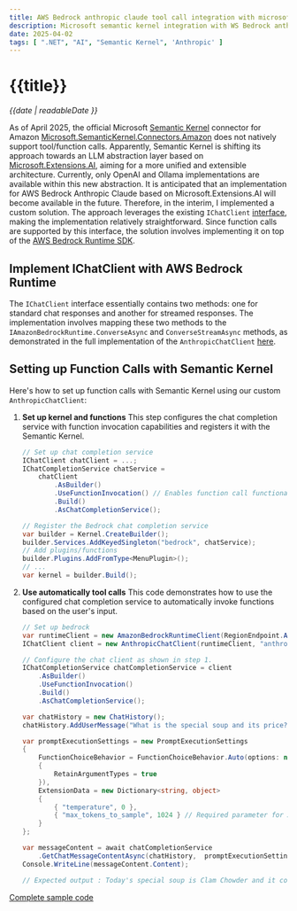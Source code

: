 ```yaml
---
title: AWS Bedrock anthropic claude tool call integration with microsoft semantic kernel
description: Microsoft semantic kernel integration with WS Bedrock anthropic claude with function calls
date: 2025-04-02
tags: [ ".NET", "AI", "Semantic Kernel", 'Anthropic' ]
---
```


# {{title}}

*{{date | readableDate }}*

As of April 2025, the official Microsoft [Semantic Kernel](https://github.com/microsoft/semantic-kernel) connector for Amazon [Microsoft.SemanticKernel.Connectors.Amazon](https://www.nuget.org/packages/Microsoft.SemanticKernel.Connectors.Amazon/1.36.1-alpha) does not natively support tool/function calls. Apparently, Semantic Kernel is shifting its approach towards an LLM abstraction layer based on [Microsoft.Extensions.AI](https://github.com/dotnet/extensions/tree/main/src/Libraries/Microsoft.Extensions.AI), aiming for a more unified and extensible architecture. Currently, only OpenAI and Ollama implementations are available within this new abstraction. It is anticipated that an implementation for AWS Bedrock Anthropic Claude based on Microsoft.Extensions.AI will become available in the future. Therefore, in the interim, I implemented a custom solution. The approach leverages the existing `IChatClient` [interface](https://github.com/dotnet/extensions/blob/68b25aeb2d752273e1d5621b38a7869ce63970c3/src/Libraries/Microsoft.Extensions.AI.Abstractions/ChatCompletion/IChatClient.cs), making the implementation relatively straightforward. Since function calls are supported by this interface, the solution involves implementing it on top of the [AWS Bedrock Runtime SDK](https://www.nuget.org/packages/AWSSDK.BedrockRuntime/4.0.0-preview.13).

## Implement IChatClient with AWS Bedrock Runtime

The `IChatClient` interface essentially contains two methods: one for standard chat responses and another for streamed responses. The implementation involves mapping these two methods to the `IAmazonBedrockRuntime.ConverseAsync` and `ConverseStreamAsync` methods, as demonstrated in the full implementation of the `AnthropicChatClient` [here](https://github.com/StormHub/stormhub/tree/main/resources/2025-04-02/ConsoleApp/AnthropicChatClient.cs).

## Setting up Function Calls with Semantic Kernel

Here's how to set up function calls with Semantic Kernel using our custom `AnthropicChatClient`:

1.  **Set up kernel and functions**
    This step configures the chat completion service with function invocation capabilities and registers it with the Semantic Kernel.

    ```csharp
    // Set up chat completion service
    IChatClient chatClient = ...;
    IChatCompletionService chatService =
        chatClient
            .AsBuilder()
            .UseFunctionInvocation() // Enables function call functionality
            .Build()
            .AsChatCompletionService();

    // Register the Bedrock chat completion service
    var builder = Kernel.CreateBuilder();
    builder.Services.AddKeyedSingleton("bedrock", chatService);
    // Add plugins/functions
    builder.Plugins.AddFromType<MenuPlugin>();
    // ...
    var kernel = builder.Build();
    ```

2.  **Use automatically tool calls**
    This code demonstrates how to use the configured chat completion service to automatically invoke functions based on the user's input.

    ```csharp
    // Set up bedrock
    var runtimeClient = new AmazonBedrockRuntimeClient(RegionEndpoint.APSoutheast2);
    IChatClient client = new AnthropicChatClient(runtimeClient, "anthropic.claude-3-5-sonnet-20241022-v2:0");

    // Configure the chat client as shown in step 1.
    IChatCompletionService chatCompletionService = client
        .AsBuilder()
        .UseFunctionInvocation()
        .Build()
        .AsChatCompletionService();

    var chatHistory = new ChatHistory();
    chatHistory.AddUserMessage("What is the special soup and its price?");

    var promptExecutionSettings = new PromptExecutionSettings
    {
        FunctionChoiceBehavior = FunctionChoiceBehavior.Auto(options: new()
        {
            RetainArgumentTypes = true
        }),
        ExtensionData = new Dictionary<string, object>
        {
            { "temperature", 0 }, 
            { "max_tokens_to_sample", 1024 } // Required parameter for Anthropic models
        }
    };

    var messageContent = await chatCompletionService
        .GetChatMessageContentAsync(chatHistory,  promptExecutionSettings, kernel);
    Console.WriteLine(messageContent.Content);

    // Expected output : Today's special soup is Clam Chowder and it costs $9.99.
    ```

[Complete sample code](https://github.com/StormHub/stormhub/tree/main/resources/2025-04-02/ConsoleApp)